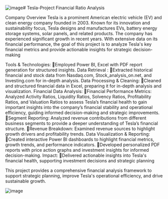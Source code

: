 ![image](https://github.com/user-attachments/assets/009e5ba6-5e87-4f33-a251-6e31fcd103f4)# Tesla-Project
Financial Ratio Analysis


Company Overview
Tesla is a prominent American electric vehicle (EV) and clean energy company founded in 2003. Known for its innovation and sustainability focus, Tesla designs and manufactures EVs, battery energy storage systems, solar panels, and related products. The company has experienced significant growth in recent years.
With extensive data on its financial performance, the goal of this project is to analyze Tesla's key financial metrics and provide actionable insights for strategic decision-making

Tools & Technologies: 
🔹Employed Power BI, Excel with PDF report generation for structured insights.
Data Retrieval :
 🔹Extracted historical financial and stock data from Nasdaq.com, Stock_analysis_on.net, and Investing.com for in-depth analysis.
Data Processing & Cleaning: 
🔹Cleaned and structured financial data in Excel, preparing it for in-depth analysis and visualization.
Financial Data Analysis: 
🔹Financial Performance Metrics: Analyzed Activity Ratios, Liquidity Ratios, Solvency Ratios, Profitability Ratios, and Valuation Ratios to assess Tesla’s financial health
to gain important insights into the company’s financial stability and operational efficiency, guiding informed decision-making and strategic improvements.
🔹Segment Reporting: Analyzed revenue contributions from different business segments to provide a deeper understanding of Tesla’s financial structure.
🔹Revenue Breakdown: Examined revenue sources to highlight growth drivers and profitability trends.
Data Visualization & Reporting:
🔹Created interactive Power BI dashboards to highlight financial metrics, growth trends, and performance indicators.
🔹Developed personalized PDF reports with price action graphs and investment insights for informed decision-making.
Impact: 
🔹Delivered actionable insights into Tesla's financial health, supporting investment decisions and strategic planning


	

This project provides a comprehensive financial analysis framework to support strategic planning, improve Tesla's operational efficiency, and drive sustainable growth.

![image](https://github.com/user-attachments/assets/3f544aa3-3a82-4962-b2c5-17b780275135)
